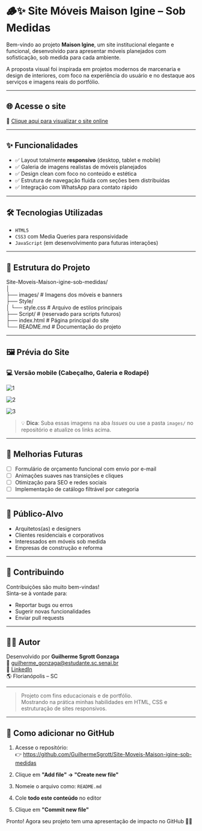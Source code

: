 # 🪵✨ Site Móveis Maison Igine – Sob Medidas

Bem-vindo ao projeto **Maison Igine**, um site institucional elegante e funcional, desenvolvido para apresentar móveis planejados com sofisticação, sob medida para cada ambiente.

A proposta visual foi inspirada em projetos modernos de marcenaria e design de interiores, com foco na experiência do usuário e no destaque aos serviços e imagens reais do portfólio.

---

## 🌐 Acesse o site

🔗 [Clique aqui para visualizar o site online](https://guilhermesgrott.github.io/Site-Moveis-Maison-igine-sob-medidas/)

---

## ✨ Funcionalidades

- ✅ Layout totalmente **responsivo** (desktop, tablet e mobile)  
- ✅ Galeria de imagens realistas de móveis planejados  
- ✅ Design clean com foco no conteúdo e estética  
- ✅ Estrutura de navegação fluida com seções bem distribuídas  
- ✅ Integração com WhatsApp para contato rápido

---

## 🛠️ Tecnologias Utilizadas

- `HTML5`  
- `CSS3` com Media Queries para responsividade  
- `JavaScript` (em desenvolvimento para futuras interações)

---

## 📁 Estrutura do Projeto

Site-Moveis-Maison-igine-sob-medidas/  
│  
├── images/              # Imagens dos móveis e banners  
├── Style/  
│   └── style.css        # Arquivo de estilos principais  
├── Script/              # (reservado para scripts futuros)  
├── index.html           # Página principal do site  
└── README.md            # Documentação do projeto

---

## 🖼️ Prévia do Site

### 💻 Versão mobile (Cabeçalho, Galeria e Rodapé)
![1](https://github.com/user-attachments/assets/8d2a53d6-041c-4f10-97aa-5e70c76474fa)

![2](https://github.com/user-attachments/assets/005e59e6-5da5-4c9d-9b5b-16223f44b56e)

![3](https://github.com/user-attachments/assets/494f9b0d-1b0b-4892-b05f-75a0e42b0789)


> 💡 **Dica**: Suba essas imagens na aba *Issues* ou use a pasta `images/` no repositório e atualize os links acima.

---

## 🧠 Melhorias Futuras

- [ ] Formulário de orçamento funcional com envio por e-mail  
- [ ] Animações suaves nas transições e cliques  
- [ ] Otimização para SEO e redes sociais  
- [ ] Implementação de catálogo filtrável por categoria

---

## 🎯 Público-Alvo

- Arquitetos(as) e designers  
- Clientes residenciais e corporativos  
- Interessados em móveis sob medida  
- Empresas de construção e reforma

---

## 🤝 Contribuindo

Contribuições são muito bem-vindas!  
Sinta-se à vontade para:  

- Reportar bugs ou erros  
- Sugerir novas funcionalidades  
- Enviar pull requests

---

## 👨‍💻 Autor

Desenvolvido por **Guilherme Sgrott Gonzaga**  
📧 guilherme_gonzaga@estudante.sc.senai.br  
🔗 [LinkedIn](https://www.linkedin.com/in/guilherme-sgrott-dev-frontend)  
🌎 Florianópolis – SC

---

> Projeto com fins educacionais e de portfólio.  
> Mostrando na prática minhas habilidades em HTML, CSS e estruturação de sites responsivos.

---

## 🚀 Como adicionar no GitHub

1. Acesse o repositório:  
   👉 https://github.com/GuilhermeSgrott/Site-Moveis-Maison-igine-sob-medidas

2. Clique em **"Add file" → "Create new file"**

3. Nomeie o arquivo como: `README.md`

4. Cole **todo este conteúdo** no editor

5. Clique em **"Commit new file"**

Pronto! Agora seu projeto tem uma apresentação de impacto no GitHub 💼🚀
